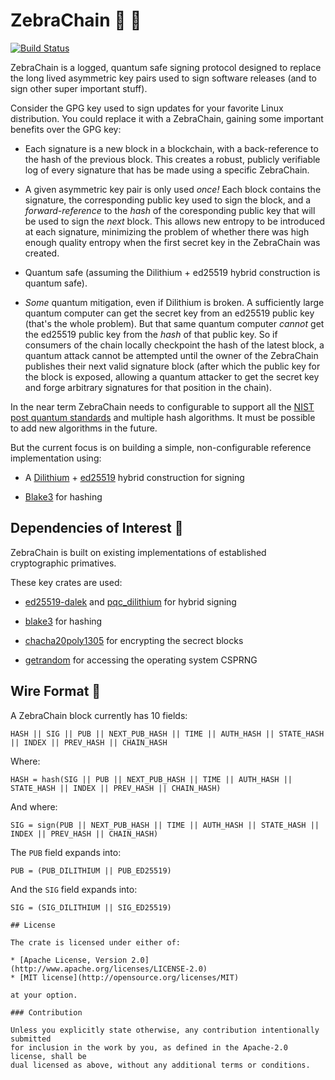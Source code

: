 # ZebraChain 🦓 🔗

[![Build Status](https://github.com/zebrafactory/zebrachain/actions/workflows/rust.yml/badge.svg)](https://github.com/zebrafactory/zebrachain/actions)

ZebraChain is a logged, quantum safe signing protocol designed to replace the long lived asymmetric
key pairs used to sign software releases (and to sign other super important stuff).

Consider the GPG key used to sign updates for your favorite Linux distribution.  You could replace
it with a ZebraChain, gaining some important benefits over the GPG key:

* Each signature is a new block in a blockchain, with a back-reference to the hash of the previous
block.  This creates a robust, publicly verifiable log of every signature that has be made using a
specific ZebraChain.

* A given asymmetric key pair is only used *once!* Each block contains the signature, the
corresponding public key used to sign the block, and a *forward-reference* to the *hash* of the
coresponding public key that will be used to sign the *next* block. This allows new entropy to be
introduced at each signature, minimizing the problem of whether there was high enough quality
entropy when the first secret key in the ZebraChain was created.

* Quantum safe (assuming the Dilithium + ed25519 hybrid construction is quantum safe).

* *Some* quantum mitigation, even if Dilithium is broken.  A sufficiently large quantum computer can
get the secret key from an ed25519 public key (that's the whole problem).  But that same quantum
computer *cannot* get the ed25519 public key from the *hash* of that public key. So if consumers of
the chain locally checkpoint the hash of the latest block, a quantum attack cannot be attempted
until the owner of the ZebraChain publishes their next valid signature block (after which the public
key for the block is exposed, allowing a quantum attacker to get the secret key and forge arbitrary
signatures for that position in the chain).

In the near term ZebraChain needs to configurable to support all the [NIST post quantum standards](https://www.nist.gov/news-events/news/2024/08/nist-releases-first-3-finalized-post-quantum-encryption-standards) and multiple hash algorithms.  It must be possible to add new algorithms in the future.

But the current focus is on building a simple, non-configurable reference implementation using:

* A [Dilithium](https://pq-crystals.org/dilithium/) + [ed25519](https://ed25519.cr.yp.to/) hybrid
construction for signing

* [Blake3](https://github.com/BLAKE3-team/BLAKE3) for hashing


## Dependencies of Interest 🦀

ZebraChain is built on existing implementations of established cryptographic primatives.

These key crates are used:

* [ed25519-dalek](https://crates.io/crates/ed25519-dalek) and [pqc_dilithium](https://crates.io/crates/pqc_dilithium) for hybrid signing

* [blake3](https://crates.io/crates/blake3) for hashing

* [chacha20poly1305](https://crates.io/crates/chacha20poly1305) for encrypting the secrect blocks

* [getrandom](https://crates.io/crates/getrandom) for accessing the operating system CSPRNG


## Wire Format 📜

A ZebraChain block currently has 10 fields:

```
HASH || SIG || PUB || NEXT_PUB_HASH || TIME || AUTH_HASH || STATE_HASH || INDEX || PREV_HASH || CHAIN_HASH
```

Where:

```
HASH = hash(SIG || PUB || NEXT_PUB_HASH || TIME || AUTH_HASH || STATE_HASH || INDEX || PREV_HASH || CHAIN_HASH)
```

And where:

```
SIG = sign(PUB || NEXT_PUB_HASH || TIME || AUTH_HASH || STATE_HASH || INDEX || PREV_HASH || CHAIN_HASH)
```

The `PUB` field expands into:

```
PUB = (PUB_DILITHIUM || PUB_ED25519)
```

And the `SIG` field expands into:

```
SIG = (SIG_DILITHIUM || SIG_ED25519)

## License

The crate is licensed under either of:

* [Apache License, Version 2.0](http://www.apache.org/licenses/LICENSE-2.0)
* [MIT license](http://opensource.org/licenses/MIT)

at your option.

### Contribution

Unless you explicitly state otherwise, any contribution intentionally submitted
for inclusion in the work by you, as defined in the Apache-2.0 license, shall be
dual licensed as above, without any additional terms or conditions.

```
